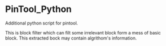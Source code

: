 # PinTool_Python
Additional python script for pintool.

This is block filter which can filt some irrelevant block form a mess of basic block.
This extracted bock may contain algrithom's information.

